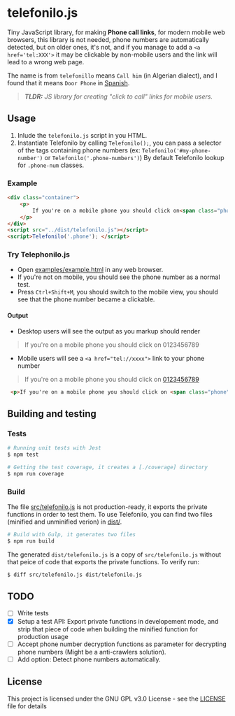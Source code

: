 # telefonilo.js

Tiny JavaScript library, for making **Phone call links**, for modern mobile web browsers, this library is not needed, phone numbers are automatically detected, but on older ones, it's not, and if you manage to add a `<a href='tel:XXX'>` it may be clickable by non-mobile users and the link will lead to a wrong web page.

The name is from `telefonillo` means `Call him` (in Algerian dialect), and I found that it means `Door Phone` in [Spanish](https://en.wikipedia.org/wiki/Door_phone).

> ***TLDR:** JS library for creating "click to call" links for mobile users.*

## Usage

1. Inlude the `telefonilo.js` script in you HTML.
2. Instantiate Telefonilo by calling `Telefonilo();`, you can pass a selector of the tags containing phone numbers (ex: `Telefonilo('#my-phone-number')` or `Telefonilo('.phone-numbers')`) By default Telefonilo lookup for `.phone-num` classes.

### Example

```html
<div class="container">
    <p>
        If you're on a mobile phone you should click on<span class="phone">0123456789</span>
    </p>
</div>
<script src="../dist/telefonilo.js"></script>
<script>Telefonilo('.phone'); </script>
```

### Try Telephonilo.js

* Open [examples/example.html](https://fcmam5.github.io/telefonilo.js/examples/example.html) in any web browser.
* If you're not on mobile, you should see the phone number as a normal test.
* Press `Ctrl+Shift+M`, you should switch to the mobile view, you should see that the phone number became a clickable.

#### Output
* Desktop users will see the output as you markup should render
>  <p>If you're on a mobile phone you should click on <span class="phone">0123456789</span></p>

* Mobile users will see a `<a href="tel://xxxx">` link to your phone number
>  <p>If you're on a mobile phone you should click on <span class="phone"><a href="tel://0123456789">0123456789</a></span></p>
 
 ```html
  <p>If you're on a mobile phone you should click on <span class="phone"><a href="tel://0123456789">0123456789</a></span></p> 
  ```

## Building and testing

### Tests

```bash
# Running unit tests with Jest
$ npm test

# Getting the test coverage, it creates a [./coverage] directory
$ npm run coverage
```

### Build

The file [src/telefonilo.js](./src/telefonilo.js) is not production-ready, it exports the private functions in order to test them. To use Telefonilo, you can find two files (minified and unminified verion) in [dist/](./dist/). 

```bash
# Build with Gulp, it generates two files
$ npm run build
```

The generated `dist/telefonilo.js` is a copy of `src/telefonilo.js` without that peice of code that exports the private functions. To verify run:

```bash
$ diff src/telefonilo.js dist/telefonilo.js
```

## TODO

- [ ] Write tests
- [x] Setup a test API: Export private functions in developement mode, and strip that piece of code when building the minified function for  production usage
- [ ] Accept phone number decryption functions as parameter for decrypting phone numbers (Might be a anti-crawlers solution).
- [ ] Add option: Detect phone numbers automatically.

## License

This project is licensed under the GNU GPL v3.0 License - see the [LICENSE](./LICENSE) file for details
